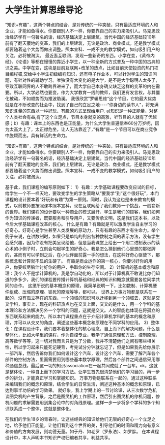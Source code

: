 # 大学生计算思维导论



  “知识+有趣"，这两个特点的结合，是对传统的一种突破，只有最适应环境的人和企业，才能如鱼得水。你要跟别人不一样，你要靠自己的实力来吸引人。马克思政治经济学有一句著名的话，经济基础决定上层建筑。当代中国的经济基础较10年前有了翻天覆地的变革，我们的上层建筑，无论是政治、商业模式，还是教学模式都要随着这个大势而做出调整。照本宣科、一成不变的教学模式，如何吸引用户的关注，必将被淘汰。
  最近逛互联网，发现一些新奇的东西。小学在变，《黄帝内经》、《论语》等都在慢慢的靠近小学生，以一种全新的方式普及一种中国的古典知识之美。中学在变，这块是目前互联网+改革的热点，比如目前天使投资的热门项目编程猫,交给中小学生初级编程知识，还有电子作业本，可以针对学生的知识问题，有针对性的辅助学习。唯独没有大变化的是大学，是不是大学聪明人太多了，导致互联网界的人不敢跨界进来了，而大学自己本身确又缺乏这样的变革的内在需要。所以，大学必然也要变，作为大学教育一线的教师，我们更有发言权，与其僵化被动，不如顺势而为推波助澜。
  我很欣赏”罗辑思维“这个节目，它的最大优势就是在不断改变的社会中，找到了自己的立足之地----“你身边的读书人"，将充满知识含量的东西以一种好玩、有趣的方式呈现给用户.
a)知识是一种正能量，对整个人类社会有益,有了这个立足点，节目本身就变的高雅，听节目的人就有了优越感；b）有趣：课本上的东西也是正能量，为什么大学生普遍信奉60分万岁呢，因为太高大上了，太正襟危坐，让人无法靠近了，”有趣"是一个节目可以在商业竞争中脱颖而出，具有鲜活的生命力。

  “知识+有趣"，这两个特点的结合，是对传统的一种突破，只有最适应环境的人和企业，才能如鱼得水。你要跟别人不一样，你要靠自己的实力来吸引人。马克思政治经济学有一句著名的话，经济基础决定上层建筑。当代中国的经济基础较10年前有了翻天覆地的变革，我们的上层建筑，无论是政治、商业模式，还是教学模式都要随着这个大势而做出调整。照本宣科、一成不变的教学模式，如何吸引用户的关注，必将被淘汰。
   
   基于此，我们课程的编写原则如下：
1）有趣：大学基础课程要改变应试的目标，给学生一个不一样天地，要改变学生的学生策略从“要我学”到“这个很好玩”，本门课程的设计要本着“好玩和有趣”为第一原则。同时，我认为这也是未来教育的模式，以前教师要按照课本照本宣科，现在互联网给了我们教师一个挑战，一扇崭新的世界。我们课程的设计要以一种商业的模式展开，学生是我们的顾客，我们如何作为知识的传递者，既要服务和引导用户，又要传承文明，这是我们这本书，以及今后大学基础课程改革的核心。
什么是有趣？有趣就是可以激发学生自主学习的好奇心。好奇心是学生甚至人类发展的原动力，只有有趣的东西才有生命力。举个例子来说，在讲数制时，如果只是单纯的列出各种数制之间的表示方法，没有学生会感兴趣，因为你没有把美呈现给他，但是当我课堂上给出一个用二进制表示的读心术的小例子时，立刻会勾起学生的好奇心，我是怎么猜到他们心里想的那张牌的，甚而有可以学到之后，在小伙伴面前露一手的想法，在这种好奇心驱使下，那些概念和计算就不显的生硬了。
有趣是商业运作的第一核心，你要讨好你的用户，你要绞尽脑汁讨好你的用户，争取你的生存空间。
2）计算机的基本概念和原理：我个人不是学计算机的，我是学自动化的，所以对于计算机真不敢说比你们知道的多多少，我们的课程要传播计算机基础和经典的知识和概念就需要各位同学共同的合作。
这里所说的基本概念和原理，我简单说明一下，比如数制、计算机硬件组成、压缩的原理、锁死的原理等等，都可以。
世界上万事万物都是联系在一起的，没有孤立存在的东西，一个领域的知识可以迁移到另一个领域去，这就是交叉学科，事实上，现在的科研热点也在交叉上面，交叉的是什么，用一个学科的基本理论和方法解决另外一个学科的问题，这就是交叉。人的智能也体现在将孤立的东西联系起来的能力。所以本门课程重点在于介绍计算机学科的基本的概念和原理，并可以从交叉的角度，阐述这些基本概念和原理在不同学科的应用。
3）整体化：在课程设计中，我们要本着整体化的核心理念，自上而下的解决问题，什么是整体化，比如大学里的课程，作为自控专业，我学了通信原理和方法，控制原理，高等数学等等，这一切对我而言只是为了分数，我并不清楚他们之间有哪些相关性，所以学习起来只能死记硬背，考完试分分钟就忘记了，但是如果我先给你展示一部汽车，然后告诉你我们如何设计这个汽车，设计这个汽车，需要了解汽车各个部件的控制方法，里面需要用到哪些基本数学原理，然后各个部件之间通信采用哪种通信总线，最后这一切的知识association在一起共同成就了一台车。ok，这就是整体论，一种自上而下的学习方法。让学生首先很清楚他们的学习目的，再一步步的拆分，才能真正学习和掌握知识。
万事万物是联系在一起的，通过这种联系来编辑我们的概念和原理，结合学生的日常生活，阐述这种基本的概念和原理，已达到事半功倍的学习效果。
就好象，我上学期上的一节讨论课，从三次数学危机谈图灵机的产生背景，之后是图灵机的工作原理，然后引出图灵机的停机问题，停机问题的求解需要用到集合论中的对角线原理。这样一步一步将多个学科的多个知识联系成一个整体，这就是整体化。

 在我们的学生18岁的青春时，让这些经典的知识给他们无限的好奇心一个立足之地，给予他们正能量，让他们看到这个世界的美，引导他们的时间和精力向有意义和价值的方向发展，则功德无量。如于丹、如老罗（罗永浩）、如罗胖。
 在本课程设计中，本人声明本书知识产权归编者共享，利益共享。




